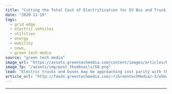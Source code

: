 ```yaml
---
title: "Cutting the Total Cost of Electrification for EV Bus and Truck Fleets"
date: "2020-11-19"
tags: 
  - grid edge
  - electric vehicles
  - utilities
  - energy
  - mobility
  - news,
  - green tech media
source: "green tech media"
image_url: "https://assets.greentechmedia.com/content/images/articles/EDF_TotalCostOfElectrification_EVchargers_XL.jpeg"
image_fp: "/assets/img/post_thumbnails/58.png"
lead: "Electric trucks and buses may be approaching cost parity with their fossil-fueled counterparts, and they’re certainly cheaper to fuel over the long run — and that’s not counting their carbon and pollution emissions benefits. But that’s just a slice o ..."
article_url: "http://feeds.greentechmedia.com/~r/GreentechMedia/~3/e5m4dD9X8dg/cutting-the-total-cost-of-electrification-for-bus-and-truck-fleets"
---
```


---
